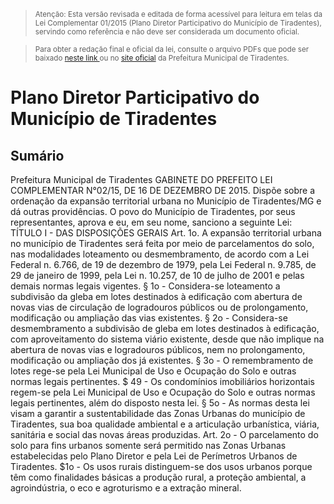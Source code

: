 ﻿> <small>Atenção: Esta versão revisada e editada de forma acessível para leitura em telas da Lei Complementar 01/2015 (Plano Diretor Participativo do Município de Tiradentes), servindo como referência e não deve ser considerada um documento oficial.</small>

> <small>Para obter a redação final e oficial da lei, consulte o arquivo PDFs que pode ser baixado <a href="https://9ue3j1im8zr3t8m0ebjd01ah-wpengine.netdna-ssl.com/wp-content/uploads/sites/13/2018/05/plano-diretor-do-municipio-de-tiradentes-lei-complementar-municipal-01-2015-de-15-04-2015docx.pdf" target="_blank" rel="noopener">neste link </a>ou no <a href="http://www.tiradentes.mg.gov.br/pagina/6916/Plano%20Diretor" target="_blank" rel="nofollow noopener">site oficial</a> da Prefeitura Municipal de Tiradentes.</small>

# Plano Diretor Participativo do Município de Tiradentes

## Sumário

Prefeitura Municipal de Tiradentes
GABINETE DO PREFEITO
LEI COMPLEMENTAR N°02/15, DE 16 DE DEZEMBRO DE 2015.
Dispõe sobre a ordenação da expansão territorial urbana no Município de Tiradentes/MG e dá
outras providências.
O povo do Município de Tiradentes, por seus representantes, aprova e eu, em seu nome, sanciono a seguinte Lei:
TÍTULO I - DAS DISPOSIÇÕES GERAIS
Art. 1o. A expansão territorial urbana no município de Tiradentes será feita por meio de parcelamentos do solo, nas modalidades loteamento ou desmembramento, de acordo com a Lei Federal n. 6.766, de 19 de dezembro de 1979, pela Lei Federal n. 9.785, de 29 de janeiro de 1999, pela Lei n. 10.257, de 10 de julho de 2001 e pelas demais normas legais vigentes.
§ 1o - Considera-se loteamento a subdivisão da gleba em lotes destinados à edificação com abertura de novas vias de circulação de logradouros públicos ou de prolongamento, modificação ou ampliação das vias existentes.
§ 2o - Considera-se desmembramento a subdivisão de gleba em lotes destinados à edificação, com aproveitamento do sistema viário existente, desde que não implique na abertura de novas vias e logradouros públicos, nem no prolongamento, modificação ou ampliação dos já existentes.
§ 3o - O remembramento de lotes rege-se pela Lei Municipal de Uso e Ocupação do Solo e outras normas legais pertinentes.
$ 49 - Os condomínios imobiliários horizontais regem-se pela Lei Municipal de Uso e Ocupação do Solo e outras normas legais pertinentes, além do disposto nesta lei.
§ 5o - As normas desta lei visam a garantir a sustentabilidade das Zonas Urbanas do município de Tiradentes, sua boa qualidade ambiental e a articulação urbanística, viária, sanitária e social das novas áreas produzidas.
Art. 2o - O parcelamento do solo para fins urbanos somente será permitido nas Zonas Urbanas estabelecidas pelo Plano Diretor e pela Lei de Perímetros Urbanos de Tiradentes.
$1o - Os usos rurais distinguem-se dos usos urbanos porque têm como finalidades básicas a produção rural, a proteção ambiental, a agroindústria, o eco e agroturismo e a extração mineral.
